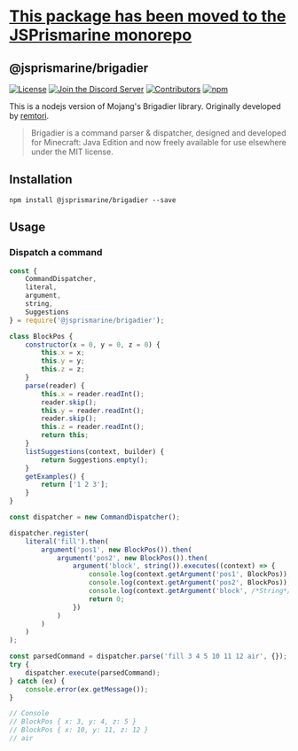 # [**This package has been moved to the JSPrismarine monorepo**](https://github.com/JSPrismarine/JSPrismarine/tree/master/packages/brigadier)

## @jsprismarine/brigadier

[![License](https://img.shields.io/github/license/JSPrismarine/brigadier)](https://github.com/JSPrismarine/brigadier/blob/master/LICENSE)
[![Join the Discord Server](https://img.shields.io/discord/704967868885762108?color=%237289DA&label=Discord)](https://discord.gg/6w8JWhy)
[![Contributors](https://img.shields.io/github/contributors/JSPrismarine/brigadier?color=%23E30B5D)](https://github.com/JSPrismarine/brigadier/graphs/contributors)
[![npm](https://img.shields.io/npm/dt/@jsprismarine/brigadier)](https://www.npmjs.com/package/@jsprismarine/brigadier)

This is a nodejs version of Mojang's Brigadier library. Originally developed by [remtori](https://github.com/remtori).

> Brigadier is a command parser & dispatcher, designed and developed for Minecraft: Java Edition and now freely available for use elsewhere under the MIT license.

## Installation

```
npm install @jsprismarine/brigadier --save
```

## Usage

### Dispatch a command

```javascript
const {
    CommandDispatcher,
    literal,
    argument,
    string,
    Suggestions
} = require('@jsprismarine/brigadier');

class BlockPos {
    constructor(x = 0, y = 0, z = 0) {
        this.x = x;
        this.y = y;
        this.z = z;
    }
    parse(reader) {
        this.x = reader.readInt();
        reader.skip();
        this.y = reader.readInt();
        reader.skip();
        this.z = reader.readInt();
        return this;
    }
    listSuggestions(context, builder) {
        return Suggestions.empty();
    }
    getExamples() {
        return ['1 2 3'];
    }
}

const dispatcher = new CommandDispatcher();

dispatcher.register(
    literal('fill').then(
        argument('pos1', new BlockPos()).then(
            argument('pos2', new BlockPos()).then(
                argument('block', string()).executes((context) => {
                    console.log(context.getArgument('pos1', BlockPos));
                    console.log(context.getArgument('pos2', BlockPos));
                    console.log(context.getArgument('block', /*String*/ 3));
                    return 0;
                })
            )
        )
    )
);

const parsedCommand = dispatcher.parse('fill 3 4 5 10 11 12 air', {});
try {
    dispatcher.execute(parsedCommand);
} catch (ex) {
    console.error(ex.getMessage());
}

// Console
// BlockPos { x: 3, y: 4, z: 5 }
// BlockPos { x: 10, y: 11, z: 12 }
// air
```
